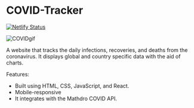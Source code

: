 # COVID-Tracker
[![Netlify Status](https://api.netlify.com/api/v1/badges/d975d4fd-fa95-4d78-ba3e-3e5b119f6df9/deploy-status)](https://app.netlify.com/sites/pandemictracking/deploys)

![COVIDgif](https://user-images.githubusercontent.com/79867856/116440560-41b41580-a816-11eb-8783-786c08b4fc98.gif)

 A website that tracks the daily infections, recoveries, and deaths from the coronavirus. It displays global and country specific data with the aid of charts.

Features:
- Built using HTML, CSS, JavaScript, and React.
- Mobile-responsive
- It integrates with the Mathdro COVID API.

